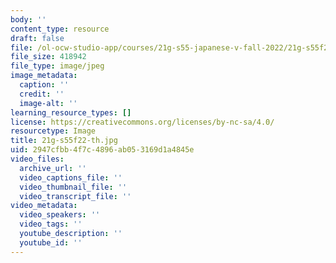 ```yaml
---
body: ''
content_type: resource
draft: false
file: /ol-ocw-studio-app/courses/21g-s55-japanese-v-fall-2022/21g-s55f22-th.jpg
file_size: 418942
file_type: image/jpeg
image_metadata:
  caption: ''
  credit: ''
  image-alt: ''
learning_resource_types: []
license: https://creativecommons.org/licenses/by-nc-sa/4.0/
resourcetype: Image
title: 21g-s55f22-th.jpg
uid: 2947cfbb-4f7c-4896-ab05-3169d1a4845e
video_files:
  archive_url: ''
  video_captions_file: ''
  video_thumbnail_file: ''
  video_transcript_file: ''
video_metadata:
  video_speakers: ''
  video_tags: ''
  youtube_description: ''
  youtube_id: ''
---
```

